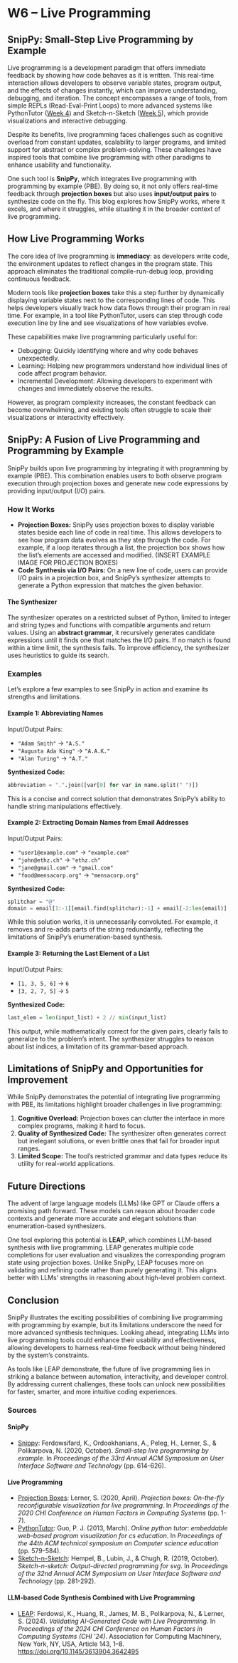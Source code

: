 # W6 – Live Programming  
## SnipPy: Small-Step Live Programming by Example  

Live programming is a development paradigm that offers immediate feedback by showing how code behaves as it is written.
This real-time interaction allows developers to observe variable states, program output, 
and the effects of changes instantly, which can improve understanding, debugging, and iteration. 
The concept encompasses a range of tools, from simple REPLs (Read-Eval-Print Loops) to more advanced systems 
like PythonTutor ([Week 4](https://pythontutor.com/)) and 
Sketch-n-Sketch ([Week 5](https://ravichugh.github.io/sketch-n-sketch/)), 
which provide visualizations and interactive debugging.  

Despite its benefits, live programming faces challenges such as cognitive overload from constant updates, 
scalability to larger programs, and limited support for abstract or complex problem-solving. 
These challenges have inspired tools that combine live programming with other paradigms to enhance usability 
and functionality.  

One such tool is **SnipPy**, which integrates live programming with programming by example (PBE). 
By doing so, it not only offers real-time feedback through **projection boxes** but also uses **input/output pairs** 
to synthesize code on the fly. This blog explores how SnipPy works, where it excels, and where it struggles, 
while situating it in the broader context of live programming.  

## How Live Programming Works  

The core idea of live programming is **immediacy**: as developers write code, the environment updates to reflect changes in the program state. 
This approach eliminates the traditional compile-run-debug loop, providing continuous feedback.  

Modern tools like **projection boxes** take this a step further by dynamically displaying variable 
states next to the corresponding lines of code. 
This helps developers visually track how data flows through their program in real time. 
For example, in a tool like PythonTutor, users can step through code execution line by line and see 
visualizations of how variables evolve.  

These capabilities make live programming particularly useful for:  
- Debugging: Quickly identifying where and why code behaves unexpectedly.  
- Learning: Helping new programmers understand how individual lines of code affect program behavior.  
- Incremental Development: Allowing developers to experiment with changes and immediately observe the results.  

However, as program complexity increases, the constant feedback can become overwhelming, 
and existing tools often struggle to scale their visualizations or interactivity effectively.  

## SnipPy: A Fusion of Live Programming and Programming by Example  

SnipPy builds upon live programming by integrating it with programming by example (PBE). This combination enables users to both observe program execution through projection boxes and generate new code expressions by providing input/output (I/O) pairs.  

### How It Works  

- **Projection Boxes:** SnipPy uses projection boxes to display variable states beside each line of code in real time. This allows developers to see how program data evolves as they step through the code. For example, if a loop iterates through a list, the projection box shows how the list’s elements are accessed and modified. (INSERT EXAMPLE IMAGE FOR PROJECTION BOXES)  
- **Code Synthesis via I/O Pairs:** On a new line of code, users can provide I/O pairs in a projection box, and SnipPy’s synthesizer attempts to generate a Python expression that matches the given behavior.  

#### The Synthesizer  

The synthesizer operates on a restricted subset of Python, limited to integer and string types 
and functions with compatible arguments and return values. Using an **abstract grammar**, 
it recursively generates candidate expressions until it finds one that matches the I/O pairs. 
If no match is found within a time limit, the synthesis fails. To improve efficiency, 
the synthesizer uses heuristics to guide its search.

### Examples  

Let’s explore a few examples to see SnipPy in action and examine its strengths and limitations.  

#### Example 1: Abbreviating Names  

Input/Output Pairs:  
- `"Adam Smith"` → `"A.S."`  
- `"Augusta Ada King"` → `"A.A.K."`  
- `"Alan Turing"` → `"A.T."`  

**Synthesized Code:**  
```python
abbreviation = ".".join([var[0] for var in name.split(" ")])
```  
This is a concise and correct solution that demonstrates SnipPy’s ability to handle string manipulations effectively.  

#### Example 2: Extracting Domain Names from Email Addresses  

Input/Output Pairs:  
- `"user1@example.com"` → `"example.com"`  
- `"john@ethz.ch"` → `"ethz.ch"`  
- `"jane@gmail.com"` → `"gmail.com"`  
- `"food@mensacorp.org"` → `"mensacorp.org"`  

**Synthesized Code:**  
```python
splitchar = "@"
domain = email[1:-1][email.find(splitchar):-1] + email[-2:len(email)]
```  
While this solution works, it is unnecessarily convoluted. For example, 
it removes and re-adds parts of the string redundantly, 
reflecting the limitations of SnipPy’s enumeration-based synthesis.  

#### Example 3: Returning the Last Element of a List  

Input/Output Pairs:  
- `[1, 3, 5, 6]` → `6`  
- `[3, 2, 7, 5]` → `5`  

**Synthesized Code:**  
```python
last_elem = len(input_list) + 2 // min(input_list)
```  
This output, while mathematically correct for the given pairs, 
clearly fails to generalize to the problem’s intent. The synthesizer struggles to reason about list indices, 
a limitation of its grammar-based approach.  

## Limitations of SnipPy and Opportunities for Improvement  

While SnipPy demonstrates the potential of integrating live programming with PBE, 
its limitations highlight broader challenges in live programming:  

1. **Cognitive Overload:** Projection boxes can clutter the interface in more complex programs, making it hard to focus.  
2. **Quality of Synthesized Code:** The synthesizer often generates correct but inelegant solutions, or even brittle ones that fail for broader input ranges.  
3. **Limited Scope:** The tool’s restricted grammar and data types reduce its utility for real-world applications.  


## Future Directions  

The advent of large language models (LLMs) like GPT or Claude offers a promising path forward. 
These models can reason about broader code contexts and generate more accurate and elegant solutions 
than enumeration-based synthesizers.  

One tool exploring this potential is **LEAP**, which combines LLM-based synthesis with live programming. 
LEAP generates multiple code completions for user evaluation and visualizes the corresponding program state 
using projection boxes. Unlike SnipPy, LEAP focuses more on validating and refining code rather than purely generating 
it. This aligns better with LLMs’ strengths in reasoning about high-level problem context.  

## Conclusion  

SnipPy illustrates the exciting possibilities of combining live programming with programming by example, 
but its limitations underscore the need for more advanced synthesis techniques. Looking ahead, 
integrating LLMs into live programming tools could enhance their usability and effectiveness, 
allowing developers to harness real-time feedback without being hindered by the system’s constraints.  

As tools like LEAP demonstrate, the future of live programming lies in striking a balance between automation, 
interactivity, and developer control. By addressing current challenges, 
these tools can unlock new possibilities for faster, smarter, and more intuitive coding experiences.  



### Sources

#### SnipPy
- [Snippy](https://snippy.goto.ucsd.edu/editor): Ferdowsifard, K., Ordookhanians, A., Peleg, H., Lerner, S., & Polikarpova, N. (2020, October). *Small-step live programming by example*. In *Proceedings of the 33rd Annual ACM Symposium on User Interface Software and Technology* (pp. 614-626).

#### Live Programming
- [Projection Boxes](https://cseweb.ucsd.edu/~lerner/papers/projection-boxes-chi2020.pdf): Lerner, S. (2020, April). *Projection boxes: On-the-fly reconfigurable visualization for live programming*. In *Proceedings of the 2020 CHI Conference on Human Factors in Computing Systems* (pp. 1-7).
- [PythonTutor](https://pythontutor.com/): Guo, P. J. (2013, March). *Online python tutor: embeddable web-based program visualization for cs education*. In *Proceedings of the 44th ACM technical symposium on Computer science education* (pp. 579-584).
- [Sketch-n-Sketch](https://ravichugh.github.io/sketch-n-sketch/): Hempel, B., Lubin, J., & Chugh, R. (2019, October). *Sketch-n-sketch: Output-directed programming for svg*. In *Proceedings of the 32nd Annual ACM Symposium on User Interface Software and Technology* (pp. 281-292).

#### LLM-based Code Synthesis Combined with Live Programming
- [LEAP](https://doi.org/10.1145/3613904.3642495): Ferdowsi, K., Huang, R., James, M. B., Polikarpova, N., & Lerner, S. (2024). *Validating AI-Generated Code with Live Programming.* In *Proceedings of the 2024 CHI Conference on Human Factors in Computing Systems (CHI ’24)*. Association for Computing Machinery, New York, NY, USA, Article 143, 1–8. <https://doi.org/10.1145/3613904.3642495>